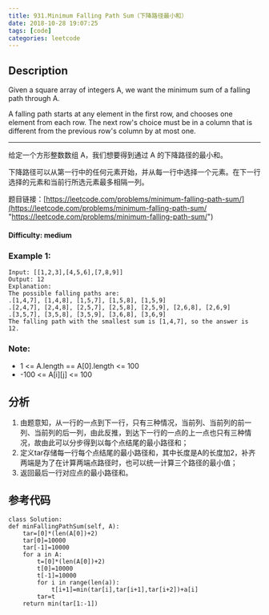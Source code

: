 ```yaml
---
title: 931.Minimum Falling Path Sum（下降路径最小和）
date: 2018-10-28 19:07:25
tags: [code]
categories: leetcode
---
```

## Description

Given a square array of integers A, we want the minimum sum of a falling path through A.

A falling path starts at any element in the first row, and chooses one element from each row.  The next row's choice must be in a column that is different from the previous row's column by at most one.

---

给定一个方形整数数组 A，我们想要得到通过 A 的下降路径的最小和。

下降路径可以从第一行中的任何元素开始，并从每一行中选择一个元素。在下一行选择的元素和当前行所选元素最多相隔一列。

题目链接：[https://leetcode.com/problems/minimum-falling-path-sum/](https://leetcode.com/problems/minimum-falling-path-sum/ "https://leetcode.com/problems/minimum-falling-path-sum/")

#### Difficulty: medium

<!-- more -->

### Example 1:

	Input: [[1,2,3],[4,5,6],[7,8,9]]
	Output: 12
	Explanation: 
	The possible falling paths are:
	.[1,4,7], [1,4,8], [1,5,7], [1,5,8], [1,5,9]
	.[2,4,7], [2,4,8], [2,5,7], [2,5,8], [2,5,9], [2,6,8], [2,6,9]
	.[3,5,7], [3,5,8], [3,5,9], [3,6,8], [3,6,9]
	The falling path with the smallest sum is [1,4,7], so the answer is 12.

### Note:

- 1 <= A.length == A[0].length <= 100
- -100 <= A[i][j] <= 100

## 分析

1. 由题意知，从一行的一点到下一行，只有三种情况，当前列、当前列的前一列、当前列的后一列，由此反推，到达下一行的一点的上一点也只有三种情况，故由此可以分步得到以每个点结尾的最小路径和；
2. 定义tar存储每一行每个点结尾的最小路径和，其中长度是A的长度加2，补齐两端是为了在计算两端点路径时，也可以统一计算三个路径的最小值；
3. 返回最后一行对应点的最小路径和。

## 参考代码
	
	class Solution:
    def minFallingPathSum(self, A):
        tar=[0]*(len(A[0])+2)
        tar[0]=10000
        tar[-1]=10000
        for a in A:
            t=[0]*(len(A[0])+2)
            t[0]=10000
            t[-1]=10000
            for i in range(len(a)):
                t[i+1]=min(tar[i],tar[i+1],tar[i+2])+a[i]
            tar=t
        return min(tar[1:-1])
        